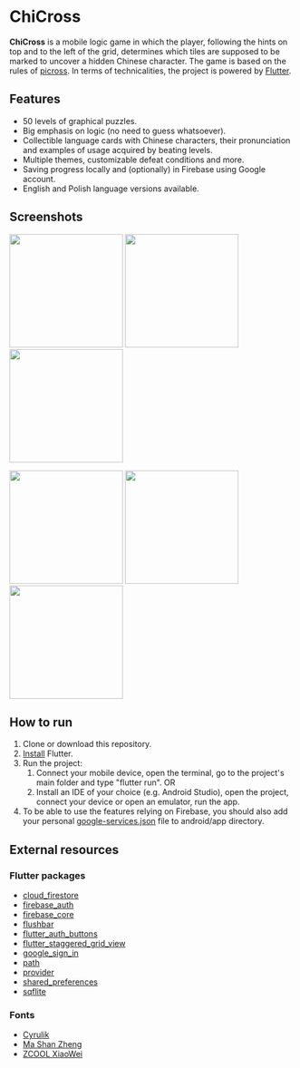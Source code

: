 # ChiCross

**ChiCross** is a mobile logic game in which the player, following the hints on top and to the left of the grid, determines which tiles are supposed to be marked to uncover a hidden Chinese character. The game is based on the rules of [picross](https://en.wikipedia.org/wiki/Nonogram). In terms of technicalities, the project is powered by [Flutter](https://flutter.dev/). 

## Features

* 50 levels of graphical puzzles.
* Big emphasis on logic (no need to guess whatsoever).
* Collectible language cards with Chinese characters, their pronunciation and examples of usage acquired by beating levels.
* Multiple themes, customizable defeat conditions and more.
* Saving progress locally and (optionally) in Firebase using Google account.
* English and Polish language versions available.

## Screenshots
<img src="https://user-images.githubusercontent.com/62154148/92003790-b5625900-ed41-11ea-8b89-248464146714.png" width="200" /> <img src="https://user-images.githubusercontent.com/62154148/92003792-b5faef80-ed41-11ea-88c5-a08834bc833f.png" width="200" /> <img src="https://user-images.githubusercontent.com/62154148/92003796-b6938600-ed41-11ea-9090-bf0a0401d13a.png" width="200" />

<img src="https://user-images.githubusercontent.com/62154148/92003800-b72c1c80-ed41-11ea-9908-d0f77050f939.png" width="200" /> <img src="https://user-images.githubusercontent.com/62154148/92003798-b6938600-ed41-11ea-96c8-4e61c6671b31.png" width="200" /> <img src="https://user-images.githubusercontent.com/62154148/92003785-b4312c00-ed41-11ea-8c76-4a2c784804a8.gif" width="200" /> 

## How to run

1. Clone or download this repository.
2. [Install](https://flutter.dev/docs/get-started/install) Flutter.
3. Run the project:
    1. Connect your mobile device, open the terminal, go to the project's main folder and type "flutter run".
    OR
    2. Install an IDE of your choice (e.g. Android Studio), open the project, connect your device or open an emulator, run the app.
4. To be able to use the features relying on Firebase, you should also add your personal [google-services.json](https://firebase.google.com/docs/android/setup) file to android/app directory.

## External resources

### Flutter packages
* [cloud_firestore](https://pub.dev/packages/cloud_firestore/install)
* [firebase_auth](https://pub.dev/packages/firebase_auth)
* [firebase_core](https://pub.dev/packages/firebase_core)
* [flushbar](https://pub.dev/packages/flushbar)
* [flutter_auth_buttons](https://pub.dev/packages/flutter_auth_buttons/install)
* [flutter_staggered_grid_view](https://pub.dev/packages/flutter_staggered_grid_view/example)
* [google_sign_in](https://pub.dev/packages/google_sign_in)
* [path](https://pub.dev/packages/path)
* [provider](https://pub.dev/packages/provider)
* [shared_preferences](https://pub.dev/packages/shared_preferences)
* [sqflite](https://pub.dev/packages/sqflite)

### Fonts
* [Cyrulik](https://kroje.org/fonts/cyrulik/)
* [Ma Shan Zheng](https://fonts.google.com/specimen/Ma+Shan+Zheng?subset=chinese-simplified)
* [ZCOOL XiaoWei](https://fonts.google.com/specimen/ZCOOL+XiaoWei?subset=chinese-simplified)
